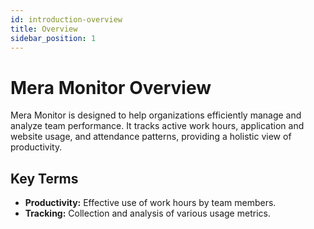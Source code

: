 ```yaml
---
id: introduction-overview
title: Overview
sidebar_position: 1
---
```


# Mera Monitor Overview

Mera Monitor is designed to help organizations efficiently manage and analyze team performance. It tracks active work hours, application and website usage, and attendance patterns, providing a holistic view of productivity.

## Key Terms

*   **Productivity:** Effective use of work hours by team members.
*   **Tracking:** Collection and analysis of various usage metrics.
